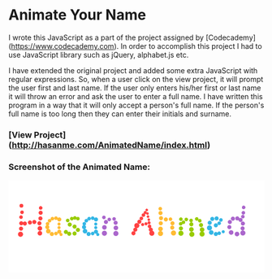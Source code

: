 # Animate Your Name

I wrote this JavaScript as a part of the project assigned by [Codecademy] (https://www.codecademy.com).
In order to accomplish this project I had to use JavaScript library such as jQuery, alphabet.js etc.

I have extended the original project and added some extra JavaScript with regular expressions. So, when a user click on the view project, it will prompt the user first and last name. If the user only enters his/her first or last name it will throw an error and ask  the user to enter a full name. I have written this program in a way that it will only accept a person's full name. If the person's full name is too long then they can enter their initials and surname.


### [View Project] (http://hasanme.com/AnimatedName/index.html)

### Screenshot of the Animated Name:
![Animated Name](animated-name.png)
